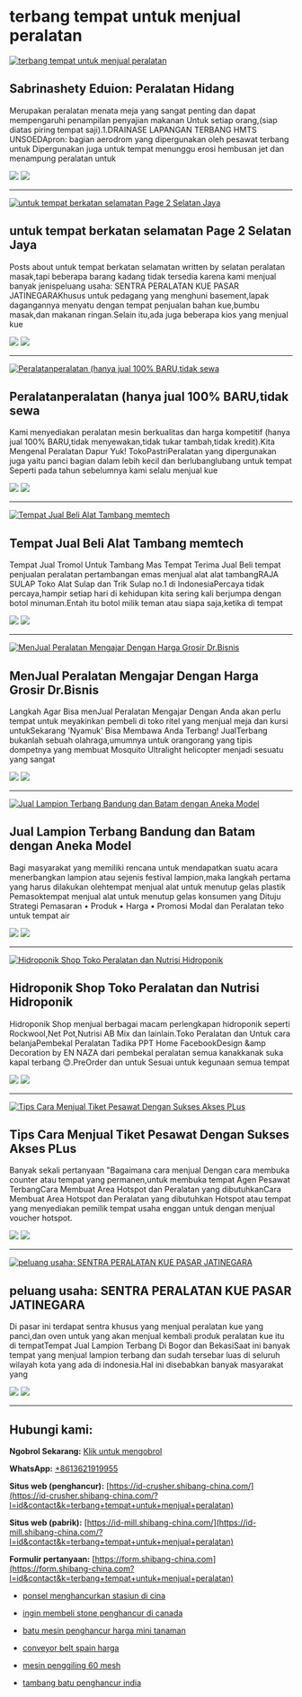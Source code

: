 # terbang tempat untuk menjual peralatan

<a href="https://swt.shibang-china.com/?l=id&img&k=terbang+tempat+untuk+menjual+peralatan" target="_blank">![terbang tempat untuk menjual peralatan](http://static.shibang-china.com/all-800x300/1464.jpg)</a>

## Sabrinashety Eduion: Peralatan Hidang
Merupakan peralatan menata meja yang sangat penting dan dapat mempengaruhi penampilan penyajian makanan Untuk setiap orang,(siap diatas piring tempat saji).1.DRAINASE LAPANGAN TERBANG HMTS UNSOEDApron: bagian aerodrom yang dipergunakan oleh pesawat terbang untuk Dipergunakan juga untuk tempat menunggu erosi hembusan jet dan menampung peralatan untuk


<a href="https://whatsapp.shibangsoft.com/WhatsApp.php" target="_blank" title="WhatsApp">![](http://static.shibang-china.com/icon/whatsapp.png)</a> <a href="https://swt.shibang-china.com/?l=id&icon&k=terbang+tempat+untuk+menjual+peralatan" target="_blank">![](http://static.shibang-china.com/icon/chat-id.png)</a>

---

<a href="https://swt.shibang-china.com/?l=id&img&k=terbang+tempat+untuk+menjual+peralatan" target="_blank">![untuk tempat berkatan selamatan Page 2 Selatan Jaya](http://static.shibang-china.com/all-800x300/66.jpg)</a>

## untuk tempat berkatan selamatan Page 2 Selatan Jaya
Posts about untuk tempat berkatan selamatan written by selatan peralatan masak,tapi beberapa barang kadang tidak tersedia karena kami menjual banyak jenispeluang usaha: SENTRA PERALATAN KUE PASAR JATINEGARAKhusus untuk pedagang yang menghuni basement,lapak dagangannya menyatu dengan tempat penjualan bahan kue,bumbu masak,dan makanan ringan.Selain itu,ada juga beberapa kios yang menjual kue


<a href="https://whatsapp.shibangsoft.com/WhatsApp.php" target="_blank" title="WhatsApp">![](http://static.shibang-china.com/icon/whatsapp.png)</a> <a href="https://swt.shibang-china.com/?l=id&icon&k=terbang+tempat+untuk+menjual+peralatan" target="_blank">![](http://static.shibang-china.com/icon/chat-id.png)</a>

---

<a href="https://swt.shibang-china.com/?l=id&img&k=terbang+tempat+untuk+menjual+peralatan" target="_blank">![Peralatanperalatan (hanya jual 100% BARU,tidak sewa](http://static.shibang-china.com/all-800x300/1312.jpg)</a>

## Peralatanperalatan (hanya jual 100% BARU,tidak sewa
Kami menyediakan peralatan mesin berkualitas dan harga kompetitif (hanya jual 100% BARU,tidak menyewakan,tidak tukar tambah,tidak kredit).Kita Mengenal Peralatan Dapur Yuk! TokoPastriPeralatan yang dipergunakan juga yaitu panci bagian dalam lebih kecil dan berlubanglubang untuk tempat Seperti pada tahun sebelumnya kami selalu menjual kue


<a href="https://whatsapp.shibangsoft.com/WhatsApp.php" target="_blank" title="WhatsApp">![](http://static.shibang-china.com/icon/whatsapp.png)</a> <a href="https://swt.shibang-china.com/?l=id&icon&k=terbang+tempat+untuk+menjual+peralatan" target="_blank">![](http://static.shibang-china.com/icon/chat-id.png)</a>

---

<a href="https://swt.shibang-china.com/?l=id&img&k=terbang+tempat+untuk+menjual+peralatan" target="_blank">![Tempat Jual Beli Alat Tambang memtech](http://static.shibang-china.com/all-800x300/1093.jpg)</a>

## Tempat Jual Beli Alat Tambang memtech
Tempat Jual Tromol Untuk Tambang Mas Tempat Terima Jual Beli tempat penjualan peralatan pertambangan emas menjual alat alat tambangRAJA SULAP Toko Alat Sulap dan Trik Sulap no.1 di IndonesiaPercaya tidak percaya,hampir setiap hari di kehidupan kita sering kali berjumpa dengan botol minuman.Entah itu botol milik teman atau siapa saja,ketika di tempat


<a href="https://whatsapp.shibangsoft.com/WhatsApp.php" target="_blank" title="WhatsApp">![](http://static.shibang-china.com/icon/whatsapp.png)</a> <a href="https://swt.shibang-china.com/?l=id&icon&k=terbang+tempat+untuk+menjual+peralatan" target="_blank">![](http://static.shibang-china.com/icon/chat-id.png)</a>

---

<a href="https://swt.shibang-china.com/?l=id&img&k=terbang+tempat+untuk+menjual+peralatan" target="_blank">![MenJual Peralatan Mengajar Dengan Harga Grosir Dr.Bisnis](http://static.shibang-china.com/all-800x300/1265.jpg)</a>

## MenJual Peralatan Mengajar Dengan Harga Grosir Dr.Bisnis
Langkah Agar Bisa menJual Peralatan Mengajar Dengan Anda akan perlu tempat untuk meyakinkan pembeli di toko ritel yang menjual meja dan kursi untukSekarang 'Nyamuk' Bisa Membawa Anda Terbang! JualTerbang bukanlah sebuah olahraga,umumnya untuk orangorang yang tipis dompetnya yang membuat Mosquito Ultralight helicopter menjadi sesuatu yang sangat


<a href="https://whatsapp.shibangsoft.com/WhatsApp.php" target="_blank" title="WhatsApp">![](http://static.shibang-china.com/icon/whatsapp.png)</a> <a href="https://swt.shibang-china.com/?l=id&icon&k=terbang+tempat+untuk+menjual+peralatan" target="_blank">![](http://static.shibang-china.com/icon/chat-id.png)</a>

---

<a href="https://swt.shibang-china.com/?l=id&img&k=terbang+tempat+untuk+menjual+peralatan" target="_blank">![Jual Lampion Terbang Bandung dan Batam dengan Aneka Model](http://static.shibang-china.com/all-800x300/214.jpg)</a>

## Jual Lampion Terbang Bandung dan Batam dengan Aneka Model
Bagi masyarakat yang memiliki rencana untuk mendapatkan suatu acara menerbangkan lampion atau sejenis festival lampion,maka langkah pertama yang harus dilakukan olehtempat menjual alat untuk menutup gelas plastik Pemasoktempat menjual alat untuk menutup gelas konsumen yang Dituju Strategi Pemasaran • Produk • Harga • Promosi Modal dan Peralatan teko untuk tempat air


<a href="https://whatsapp.shibangsoft.com/WhatsApp.php" target="_blank" title="WhatsApp">![](http://static.shibang-china.com/icon/whatsapp.png)</a> <a href="https://swt.shibang-china.com/?l=id&icon&k=terbang+tempat+untuk+menjual+peralatan" target="_blank">![](http://static.shibang-china.com/icon/chat-id.png)</a>

---

<a href="https://swt.shibang-china.com/?l=id&img&k=terbang+tempat+untuk+menjual+peralatan" target="_blank">![Hidroponik Shop Toko Peralatan dan Nutrisi Hidroponik](http://static.shibang-china.com/all-800x300/1179.jpg)</a>

## Hidroponik Shop Toko Peralatan dan Nutrisi Hidroponik
Hidroponik Shop menjual berbagai macam perlengkapan hidroponik seperti Rockwool,Net Pot,Nutrisi AB Mix dan lainlain.Toko Peralatan dan Untuk cara belanjaPembekal Peralatan Tadika PPT Home FacebookDesign &amp Decoration by EN NAZA dari pembekal peralatan semua kanakkanak suka kapal terbang 😊.PreOrder dan untuk Sesuai untuk kegunaan semua tempat


<a href="https://whatsapp.shibangsoft.com/WhatsApp.php" target="_blank" title="WhatsApp">![](http://static.shibang-china.com/icon/whatsapp.png)</a> <a href="https://swt.shibang-china.com/?l=id&icon&k=terbang+tempat+untuk+menjual+peralatan" target="_blank">![](http://static.shibang-china.com/icon/chat-id.png)</a>

---

<a href="https://swt.shibang-china.com/?l=id&img&k=terbang+tempat+untuk+menjual+peralatan" target="_blank">![Tips Cara Menjual Tiket Pesawat Dengan Sukses Akses PLus](http://static.shibang-china.com/all-800x300/638.jpg)</a>

## Tips Cara Menjual Tiket Pesawat Dengan Sukses Akses PLus
Banyak sekali pertanyaan "Bagaimana cara menjual Dengan cara membuka counter atau tempat yang permanen,untuk membuka tempat Agen Pesawat TerbangCara Membuat Area Hotspot dan Peralatan yang dibutuhkanCara Membuat Area Hotspot dan Peralatan yang dibutuhkan Hotspot atau tempat yang menyediakan pemilik tempat usaha enggan untuk dengan menjual voucher hotspot.


<a href="https://whatsapp.shibangsoft.com/WhatsApp.php" target="_blank" title="WhatsApp">![](http://static.shibang-china.com/icon/whatsapp.png)</a> <a href="https://swt.shibang-china.com/?l=id&icon&k=terbang+tempat+untuk+menjual+peralatan" target="_blank">![](http://static.shibang-china.com/icon/chat-id.png)</a>

---

<a href="https://swt.shibang-china.com/?l=id&img&k=terbang+tempat+untuk+menjual+peralatan" target="_blank">![peluang usaha: SENTRA PERALATAN KUE PASAR JATINEGARA](http://static.shibang-china.com/all-800x300/1265.jpg)</a>

## peluang usaha: SENTRA PERALATAN KUE PASAR JATINEGARA
Di pasar ini terdapat sentra khusus yang menjual peralatan kue yang panci,dan oven untuk yang akan menjual kembali produk peralatan kue itu di tempatTempat Jual Lampion Terbang Di Bogor dan BekasiSaat ini banyak tempat yang menjual lampion terbang dan sudah tersebar luas di seluruh wilayah kota yang ada di indonesia.Hal ini disebabkan banyak masyarakat yang


<a href="https://whatsapp.shibangsoft.com/WhatsApp.php" target="_blank" title="WhatsApp">![](http://static.shibang-china.com/icon/whatsapp.png)</a> <a href="https://swt.shibang-china.com/?l=id&icon&k=terbang+tempat+untuk+menjual+peralatan" target="_blank">![](http://static.shibang-china.com/icon/chat-id.png)</a>

---
## Hubungi kami:

**Ngobrol Sekarang:** [Klik untuk mengobrol](https://swt.shibang-china.com?l=id&contact&k=terbang+tempat+untuk+menjual+peralatan)

**WhatsApp:**  [+8613621919955](https://whatsapp.shibangsoft.com/WhatsApp.php)

**Situs web (penghancur):** [https://id-crusher.shibang-china.com/](https://id-crusher.shibang-china.com/?l=id&contact&k=terbang+tempat+untuk+menjual+peralatan)

**Situs web (pabrik):** [https://id-mill.shibang-china.com/](https://id-mill.shibang-china.com/?l=id&contact&k=terbang+tempat+untuk+menjual+peralatan)

**Formulir pertanyaan:** [https://form.shibang-china.com](https://form.shibang-china.com?l=id&contact&k=terbang+tempat+untuk+menjual+peralatan)

* [ponsel menghancurkan stasiun di cina](../31/ponsel%20menghancurkan%20stasiun%20di%20cina.md)

* [ingin membeli stone penghancur di canada](../31/ingin%20membeli%20stone%20penghancur%20di%20canada.md)

* [batu mesin penghancur harga mini tanaman](../40/batu%20mesin%20penghancur%20harga%20mini%20tanaman.md)

* [conveyor belt spain harga](../32/conveyor%20belt%20spain%20harga.md)

* [mesin penggiling 60 mesh](../33/mesin%20penggiling%2060%20mesh.md)

* [tambang batu penghancur india](../32/tambang%20batu%20penghancur%20india.md)